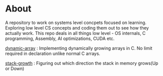 # About

A repository to work on systems level concpets focused on learning. Exploring low level CS concepts and coding them out to see how they actually work. This repo deals in all things low level - OS internals, C programming, Assembly, AI optimizations, CUDA etc. 

[dynamic-array](./dynamic-array/) : Implementing dynamically growing arrays in C. No limit required in declaration unlike normal C arrays.

[stack-growth](./stack-growth/) : Figuring out which direction the stack in memory grows(Up or Down)
